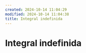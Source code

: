 ```yaml
---
created: 2024-10-14 11:04:29
modified: 2024-10-14 11:04:38
title: Integral indefinida
---
```


# Integral indefinida

